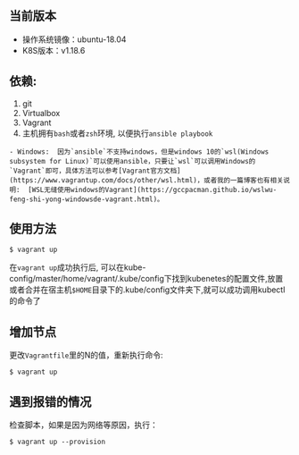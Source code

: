 ## 当前版本

- 操作系统镜像：ubuntu-18.04
- K8S版本：v1.18.6

## 依赖:

1. git
2. Virtualbox
3. Vagrant
4. 主机拥有`bash`或者`zsh`环境, 以便执行`ansible playbook`

>>>
    - Windows:  因为`ansible`不支持windows，但是windows 10的`wsl(Windows subsystem for Linux)`可以使用ansible，只要让`wsl`可以调用Windows的`Vagrant`即可，具体方法可以参考[Vagrant官方文档](https://www.vagrantup.com/docs/other/wsl.html)，或者我的一篇博客也有相关说明:  [WSL无缝使用windows的Vagrant](https://gccpacman.github.io/wslwu-feng-shi-yong-windowsde-vagrant.html)。

## 使用方法

    $ vagrant up

在`vagrant up`成功执行后, 可以在kube-config/master/home/vagrant/.kube/config下找到kubenetes的配置文件,放置或者合并在宿主机`$HOME`目录下的.kube/config文件夹下,就可以成功调用kubectl的命令了

## 增加节点

更改`Vagrantfile`里的N的值，重新执行命令: 

    $ vagrant up

## 遇到报错的情况

检查脚本，如果是因为网络等原因，执行：

    $ vagrant up --provision
   
